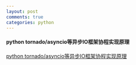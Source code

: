 ```yaml
---
layout: post
comments: true
categories: python
---
```


#### python tornado/asyncio等异步IO框架协程实现原理
[python tornado/asyncio等异步IO框架协程实现原理](http://redhair.top/asyncio.html)


